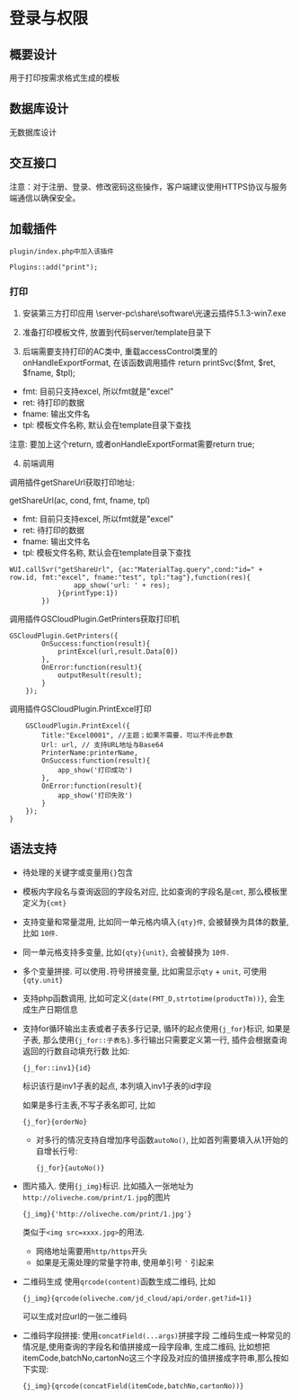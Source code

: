 # 登录与权限

## 概要设计

用于打印按需求格式生成的模板

## 数据库设计

无数据库设计

## 交互接口

注意：对于注册、登录、修改密码这些操作，客户端建议使用HTTPS协议与服务端通信以确保安全。

## 加载插件
	plugin/index.php中加入该插件

```
Plugins::add("print");
```

### 打印

1. 安装第三方打印应用
	\\server-pc\share\software\光速云插件5.1.3-win7.exe

2. 准备打印模板文件, 放置到代码server/template目录下

3. 后端需要支持打印的AC类中, 重载accessControl类里的onHandleExportFormat, 在该函数调用插件
	return printSvc($fmt, $ret, $fname, $tpl);

- fmt: 目前只支持excel, 所以fmt就是"excel" 
- ret: 待打印的数据
- fname: 输出文件名
- tpl: 模板文件名称, 默认会在template目录下查找

注意: 要加上这个return, 或者onHandleExportFormat需要return true;

4. 前端调用

调用插件getShareUrl获取打印地址:

getShareUrl(ac, cond, fmt, fname, tpl)

- fmt: 目前只支持excel, 所以fmt就是"excel" 
- ret: 待打印的数据
- fname: 输出文件名
- tpl: 模板文件名称, 默认会在template目录下查找

```
WUI.callSvr("getShareUrl", {ac:"MaterialTag.query",cond:"id=" + row.id, fmt:"excel", fname:"test", tpl:"tag"},function(res){
				app_show('url: ' + res);
			}{printType:1})
		})
```

调用插件GSCloudPlugin.GetPrinters获取打印机
```
GSCloudPlugin.GetPrinters({
		OnSuccess:function(result){
			printExcel(url,result.Data[0])
		},
		OnError:function(result){
			outputResult(result);
		}
	});
```

调用插件GSCloudPlugin.PrintExcel打印
```
	GSCloudPlugin.PrintExcel({
		Title:"Excel0001", //主题；如果不需要，可以不传此参数
		Url: url, // 支持URL地址与Base64
		PrinterName:printerName,
		OnSuccess:function(result){
			app_show('打印成功')
		},
		OnError:function(result){
			app_show('打印失败')
		}
	});
}
```

## 语法支持
+ 待处理的关键字或变量用`{}`包含

+ 模板内字段名与查询返回的字段名对应, 比如查询的字段名是`cmt`, 那么模板里定义为`{cmt}`

+ 支持变量和常量混用, 比如同一单元格内填入`{qty}件`, 会被替换为具体的数量, 比如 `10件`.

+ 同一单元格支持多变量, 比如`{qty}{unit}`, 会被替换为 `10件`.

+ 多个变量拼接. 可以使用`.`符号拼接变量, 比如需显示`qty` + `unit`, 可使用 `{qty.unit}` 

+ 支持php函数调用, 比如可定义`{date(FMT_D,strtotime(productTm))}`, 会生成生产日期信息

+ 支持for循环输出主表或者子表多行记录, 循环的起点使用`{j_for}`标识, 如果是子表, 那么使用`{j_for::子表名}`.多行输出只需要定义第一行, 插件会根据查询返回的行数自动填充行数
比如:	
	```
	{j_for::inv1}{id}
	```
	标识该行是inv1子表的起点, 本列填入inv1子表的id字段

	如果是多行主表,不写子表名即可, 比如
	```
	{j_for}{orderNo}
	```
	+ 对多行的情况支持自增加序号函数`autoNo()`, 比如首列需要填入从1开始的自增长行号:

		```
		{j_for}{autoNo()}
		```

+ 图片插入. 使用`{j_img}`标识. 比如插入一张地址为`http://oliveche.com/print/1.jpg`的图片
	```
	{j_img}{'http://oliveche.com/print/1.jpg'}
	```
	类似于`<img src=xxxx.jpg>`的用法.

	+ 网络地址需要用`http/https`开头
	+ 如果是无需处理的常量字符串, 使用单引号 `'` 引起来

+ 二维码生成
使用`qrcode(content)`函数生成二维码, 比如

	```
	{j_img}{qrcode(oliveche.com/jd_cloud/api/order.get?id=1)}
	```
	可以生成对应url的一张二维码

+ 二维码字段拼接: 
使用`concatField(...args)`拼接字段
二维码生成一种常见的情况是,使用查询的字段名和值拼接成一段字段串, 生成二维码, 比如想把itemCode,batchNo,cartonNo这三个字段及对应的值拼接成字符串,那么按如下实现:
	```
	{j_img}{qrcode(concatField(itemCode,batchNo,cartonNo))}
	```
